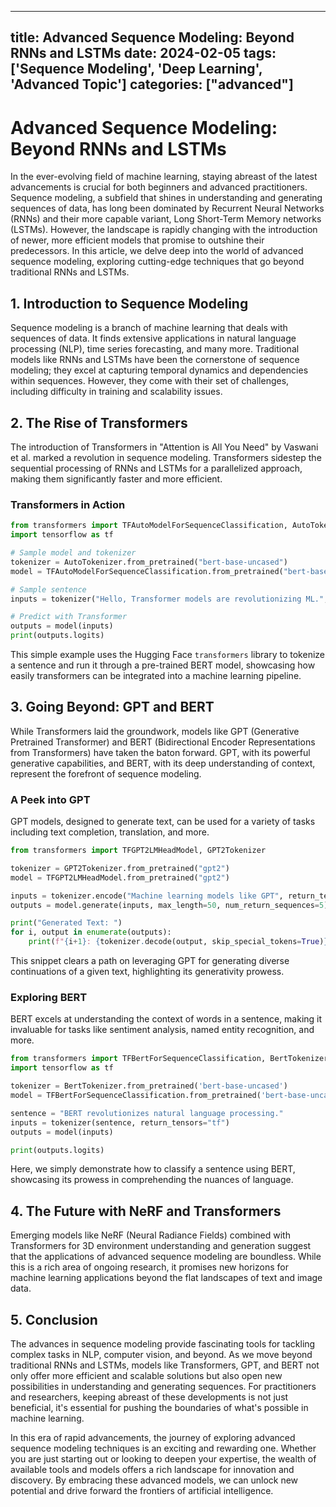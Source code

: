 
---
title: Advanced Sequence Modeling: Beyond RNNs and LSTMs
date: 2024-02-05
tags: ['Sequence Modeling', 'Deep Learning', 'Advanced Topic']
categories: ["advanced"]
---


# Advanced Sequence Modeling: Beyond RNNs and LSTMs

In the ever-evolving field of machine learning, staying abreast of the latest advancements is crucial for both beginners and advanced practitioners. Sequence modeling, a subfield that shines in understanding and generating sequences of data, has long been dominated by Recurrent Neural Networks (RNNs) and their more capable variant, Long Short-Term Memory networks (LSTMs). However, the landscape is rapidly changing with the introduction of newer, more efficient models that promise to outshine their predecessors. In this article, we delve deep into the world of advanced sequence modeling, exploring cutting-edge techniques that go beyond traditional RNNs and LSTMs.

## 1. Introduction to Sequence Modeling

Sequence modeling is a branch of machine learning that deals with sequences of data. It finds extensive applications in natural language processing (NLP), time series forecasting, and many more. Traditional models like RNNs and LSTMs have been the cornerstone of sequence modeling; they excel at capturing temporal dynamics and dependencies within sequences. However, they come with their set of challenges, including difficulty in training and scalability issues.

## 2. The Rise of Transformers

The introduction of Transformers in "Attention is All You Need" by Vaswani et al. marked a revolution in sequence modeling. Transformers sidestep the sequential processing of RNNs and LSTMs for a parallelized approach, making them significantly faster and more efficient. 

### Transformers in Action

```python
from transformers import TFAutoModelForSequenceClassification, AutoTokenizer
import tensorflow as tf

# Sample model and tokenizer
tokenizer = AutoTokenizer.from_pretrained("bert-base-uncased")
model = TFAutoModelForSequenceClassification.from_pretrained("bert-base-uncased")

# Sample sentence
inputs = tokenizer("Hello, Transformer models are revolutionizing ML.", return_tensors="tf")

# Predict with Transformer
outputs = model(inputs)
print(outputs.logits)
```

This simple example uses the Hugging Face `transformers` library to tokenize a sentence and run it through a pre-trained BERT model, showcasing how easily transformers can be integrated into a machine learning pipeline.

## 3. Going Beyond: GPT and BERT

While Transformers laid the groundwork, models like GPT (Generative Pretrained Transformer) and BERT (Bidirectional Encoder Representations from Transformers) have taken the baton forward. GPT, with its powerful generative capabilities, and BERT, with its deep understanding of context, represent the forefront of sequence modeling.

### A Peek into GPT

GPT models, designed to generate text, can be used for a variety of tasks including text completion, translation, and more.

```python
from transformers import TFGPT2LMHeadModel, GPT2Tokenizer

tokenizer = GPT2Tokenizer.from_pretrained("gpt2")
model = TFGPT2LMHeadModel.from_pretrained("gpt2")

inputs = tokenizer.encode("Machine learning models like GPT", return_tensors="tf")
outputs = model.generate(inputs, max_length=50, num_return_sequences=5)

print("Generated Text: ")
for i, output in enumerate(outputs):
    print(f"{i+1}: {tokenizer.decode(output, skip_special_tokens=True)}")
```

This snippet clears a path on leveraging GPT for generating diverse continuations of a given text, highlighting its generativity prowess.

### Exploring BERT

BERT excels at understanding the context of words in a sentence, making it invaluable for tasks like sentiment analysis, named entity recognition, and more.

```python
from transformers import TFBertForSequenceClassification, BertTokenizer
import tensorflow as tf

tokenizer = BertTokenizer.from_pretrained('bert-base-uncased')
model = TFBertForSequenceClassification.from_pretrained('bert-base-uncased')

sentence = "BERT revolutionizes natural language processing."
inputs = tokenizer(sentence, return_tensors="tf")
outputs = model(inputs)

print(outputs.logits)
```

Here, we simply demonstrate how to classify a sentence using BERT, showcasing its prowess in comprehending the nuances of language.

## 4. The Future with NeRF and Transformers

Emerging models like NeRF (Neural Radiance Fields) combined with Transformers for 3D environment understanding and generation suggest that the applications of advanced sequence modeling are boundless. While this is a rich area of ongoing research, it promises new horizons for machine learning applications beyond the flat landscapes of text and image data.

## 5. Conclusion

The advances in sequence modeling provide fascinating tools for tackling complex tasks in NLP, computer vision, and beyond. As we move beyond traditional RNNs and LSTMs, models like Transformers, GPT, and BERT not only offer more efficient and scalable solutions but also open new possibilities in understanding and generating sequences. For practitioners and researchers, keeping abreast of these developments is not just beneficial, it's essential for pushing the boundaries of what's possible in machine learning.

In this era of rapid advancements, the journey of exploring advanced sequence modeling techniques is an exciting and rewarding one. Whether you are just starting out or looking to deepen your expertise, the wealth of available tools and models offers a rich landscape for innovation and discovery. By embracing these advanced models, we can unlock new potential and drive forward the frontiers of artificial intelligence.